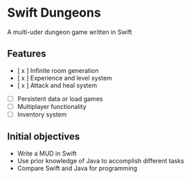 # Swift Dungeons
A multi-uder dungeon game written in Swift

## Features
- [ x ] Infinite room generation
- [ x ] Experience and level system
- [ x ] Attack and heal system
- [ ] Persistent data or load games
- [ ] Multiplayer functionality
- [ ] Inventory system

## Initial objectives
- Write a MUD in Swift
- Use prior knowledge of Java to accomplish different tasks
- Compare Swift and Java for programming
